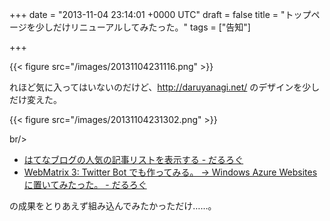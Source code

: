 
+++
date = "2013-11-04 23:14:01 +0000 UTC"
draft = false
title = "トップページを少しだけリニューアルしてみたった。"
tags = ["告知"]

+++


{{< figure src="/images/20131104231116.png"  >}}

れほど気に入ってはいないのだけど、<a href="http://daruyanagi.net/">http://daruyanagi.net/</a> のデザインを少しだけ変えた。

{{< figure src="/images/20131104231302.png"  >}}

br/>


<ul>
<li><a href="https://blog.daruyanagi.jp/entry/2013/10/21/040832">はてなブログの人気の記事リストを表示する - だるろぐ</a></li>
<li><a href="https://blog.daruyanagi.jp/entry/2013/10/20/132105">WebMatrix 3: Twitter Bot でも作ってみる。 → Windows Azure Websites に置いてみたった。 - だるろぐ</a></li>
</ul>の成果をとりあえず組み込んでみたかっただけ……。



